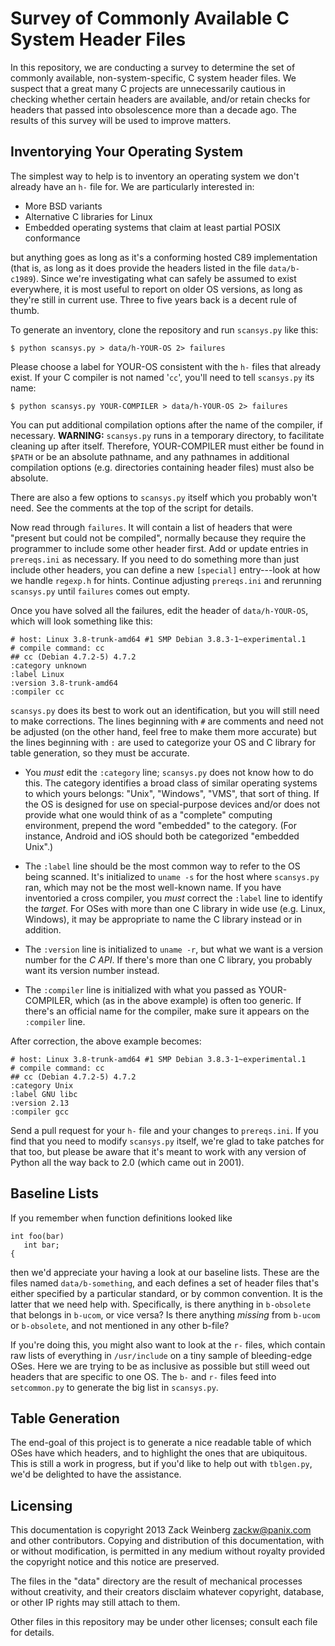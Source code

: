 # Survey of Commonly Available C System Header Files

In this repository, we are conducting a survey to determine the set of
commonly available, non-system-specific, C system header files.  We
suspect that a great many C projects are unnecessarily cautious in
checking whether certain headers are available, and/or retain checks
for headers that passed into obsolescence more than a decade ago.  The
results of this survey will be used to improve matters.

## Inventorying Your Operating System

The simplest way to help is to inventory an operating system we don't
already have an `h-` file for.  We are particularly interested in:

 * More BSD variants
 * Alternative C libraries for Linux
 * Embedded operating systems that claim at least partial POSIX
   conformance

but anything goes as long as it's a conforming hosted C89
implementation (that is, as long as it does provide the headers listed
in the file `data/b-c1989`).  Since we're investigating what can
safely be assumed to exist everywhere, it is most useful to report on
older OS versions, as long as they're still in current use.  Three to
five years back is a decent rule of thumb.

To generate an inventory, clone the repository and run `scansys.py`
like this:

    $ python scansys.py > data/h-YOUR-OS 2> failures

Please choose a label for YOUR-OS consistent with the `h-` files that
already exist.  If your C compiler is not named '`cc`', you'll need to
tell `scansys.py` its name:

    $ python scansys.py YOUR-COMPILER > data/h-YOUR-OS 2> failures

You can put additional compilation options after the name of the
compiler, if necessary.  **WARNING:** `scansys.py` runs in a temporary
directory, to facilitate cleaning up after itself.  Therefore,
YOUR-COMPILER must either be found in `$PATH` or be an absolute
pathname, and any pathnames in additional compilation options
(e.g. directories containing header files) must also be absolute.

There are also a few options to `scansys.py` itself which you probably
won't need.  See the comments at the top of the script for details.

Now read through `failures`.  It will contain a list of headers that
were "present but could not be compiled", normally because they
require the programmer to include some other header first.  Add or
update entries in `prereqs.ini` as necessary.  If you need to do
something more than just include other headers, you can define a new
`[special]` entry---look at how we handle `regexp.h` for hints.
Continue adjusting `prereqs.ini` and rerunning `scansys.py` until
`failures` comes out empty.

Once you have solved all the failures, edit the header of
`data/h-YOUR-OS`, which will look something like this:

    # host: Linux 3.8-trunk-amd64 #1 SMP Debian 3.8.3-1~experimental.1
    # compile command: cc
    ## cc (Debian 4.7.2-5) 4.7.2
    :category unknown
    :label Linux
    :version 3.8-trunk-amd64
    :compiler cc

`scansys.py` does its best to work out an identification, but you will
still need to make corrections.  The lines beginning with `#` are
comments and need not be adjusted (on the other hand, feel free to
make them more accurate) but the lines beginning with `:` are used to
categorize your OS and C library for table generation, so they must be
accurate.

* You *must* edit the `:category` line; `scansys.py` does not know how
  to do this.  The category identifies a broad class of similar
  operating systems to which yours belongs: "Unix", "Windows", "VMS",
  that sort of thing.  If the OS is designed for use on
  special-purpose devices and/or does not provide what one would think
  of as a "complete" computing environment, prepend the word
  "embedded" to the category.  (For instance, Android and iOS should
  both be categorized "embedded Unix".)

* The `:label` line should be the most common way to refer to the OS
  being scanned.  It's initialized to `uname -s` for the host where
  `scansys.py` ran, which may not be the most well-known name.  If you
  have inventoried a cross compiler, you *must* correct the `:label`
  line to identify the *target*.  For OSes with more than one C
  library in wide use (e.g. Linux, Windows), it may be appropriate to
  name the C library instead or in addition.

* The `:version` line is initialized to `uname -r`, but what we want
  is a version number for the *C API*.  If there's more than one C
  library, you probably want its version number instead.

* The `:compiler` line is initialized with what you passed as
  YOUR-COMPILER, which (as in the above example) is often too generic.
  If there's an official name for the compiler, make sure it appears
  on the `:compiler` line.

After correction, the above example becomes:

    # host: Linux 3.8-trunk-amd64 #1 SMP Debian 3.8.3-1~experimental.1
    # compile command: cc
    ## cc (Debian 4.7.2-5) 4.7.2
    :category Unix
    :label GNU libc
    :version 2.13
    :compiler gcc

Send a pull request for your `h-` file and your changes to
`prereqs.ini`.  If you find that you need to modify `scansys.py`
itself, we're glad to take patches for that too, but please be aware
that it's meant to work with any version of Python all the way back to
2.0 (which came out in 2001).

## Baseline Lists

If you remember when function definitions looked like

    int foo(bar)
       int bar;
    {

then we'd appreciate your having a look at our baseline lists.  These
are the files named `data/b-something`, and each defines a set of
header files that's either specified by a particular standard, or by
common convention.  It is the latter that we need help with.
Specifically, is there anything in `b-obsolete` that belongs in
`b-ucom`, or vice versa?  Is there anything *missing* from `b-ucom` or
`b-obsolete`, and not mentioned in any other b-file?

If you're doing this, you might also want to look at the `r-` files,
which contain raw lists of everything in `/usr/include` on a tiny
sample of bleeding-edge OSes.  Here we are trying to be as inclusive
as possible but still weed out headers that are specific to one OS.
The `b-` and `r-` files feed into `setcommon.py` to generate the big
list in `scansys.py`.

## Table Generation

The end-goal of this project is to generate a nice readable table of
which OSes have which headers, and to highlight the ones that are
ubiquitous.  This is still a work in progress, but if you'd like to
help out with `tblgen.py`, we'd be delighted to have the assistance.

## Licensing

This documentation is copyright 2013 Zack Weinberg <zackw@panix.com>
and other contributors.  Copying and distribution of this
documentation, with or without modification, is permitted in any
medium without royalty provided the copyright notice and this notice
are preserved.

The files in the "data" directory are the result of mechanical
processes without creativity, and their creators disclaim whatever
copyright, database, or other IP rights may still attach to them.

Other files in this repository may be under other licenses; consult
each file for details.
